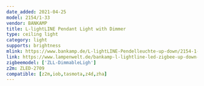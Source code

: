 ```yaml
---
date_added: 2021-04-25
model: 2154/1-33
vendor: BANKAMP
title: L-​lightLINE Pendant Light with Dimmer
type: ceiling light
category: light
supports: brightness
mlink: https://www.bankamp.de/L-lightLINE-Pendelleuchte-up-down/2154-1-33
link: https://www.lampenwelt.de/bankamp-l-lightline-led-zigbee-up-down-anthrazit.html
zigbeemodel: ['ZLL-DimmableLigh']
z2m: ZLED-2709
compatible: [z2m,iob,tasmota,z4d,zha]
---
```




